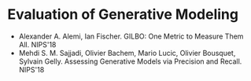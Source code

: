 # Evaluation of Generative Modeling


- Alexander A. Alemi, Ian Fischer. GILBO: One Metric to Measure Them All. NIPS'18
- Mehdi S. M. Sajjadi, Olivier Bachem, Mario Lucic, Olivier Bousquet, Sylvain Gelly. Assessing Generative Models via Precision and Recall. NIPS'18
